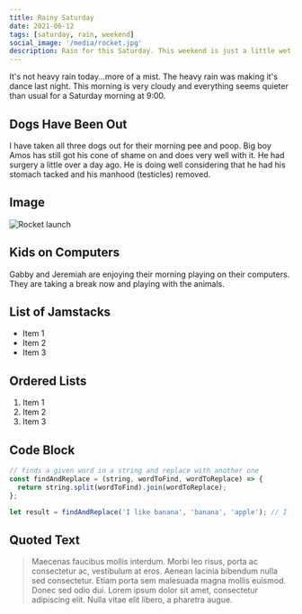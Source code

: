 ```yaml
---
title: Rainy Saturday
date: 2021-06-12
tags: [saturday, rain, weekend]
social_image: '/media/rocket.jpg'
description: Rain for this Saturday. This weekend is just a little wet.
---
```


It's not heavy rain today...more of a mist. The heavy rain was making it's dance last night. This morning is very cloudy and everything seems quieter than usual for a Saturday morning at 9:00.

## Dogs Have Been Out

I have taken all three dogs out for their morning pee and poop. Big boy Amos has still got his cone of shame on and does very well with it. He had surgery a little over a day ago. He is doing well considering that he had his stomach tacked and his manhood (testicles) removed.

## Image

![Rocket launch](/media/rocket.jpg)

## Kids on Computers

Gabby and Jeremiah are enjoying their morning playing on their computers. They are taking a break now and playing with the animals.


## List of Jamstacks

- Item 1
- Item 2
- Item 3

## Ordered Lists

1. Item 1
2. Item 2
3. Item 3

## Code Block

```javascript
// finds a given word in a string and replace with another one
const findAndReplace = (string, wordToFind, wordToReplace) => {
  return string.split(wordToFind).join(wordToReplace);
};

let result = findAndReplace('I like banana', 'banana', 'apple'); // I like apple
```

## Quoted Text

> Maecenas faucibus mollis interdum. Morbi leo risus, porta ac consectetur ac, vestibulum at eros. Aenean lacinia bibendum nulla sed consectetur. Etiam porta sem malesuada magna mollis euismod. Donec sed odio dui. Lorem ipsum dolor sit amet, consectetur adipiscing elit. Nulla vitae elit libero, a pharetra augue.
